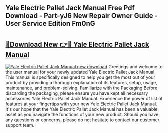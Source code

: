 ## Yale Electric Pallet Jack Manual Free Pdf Download - Part-yJ6 New Repair Owner Guide - User Service Edition Fm0nG

# <h2><a href="http://bc16202.oget.top/?id=Yale+Electric+Pallet+Jack+Manual">🔗Download New 👉🔴 Yale Electric Pallet Jack Manual</a></h2>

[![Yale Electric Pallet Jack Manual new download](https://i.imgur.com/5g1atiW.png)](http://bc16202.oget.top/?id=Yale+Electric+Pallet+Jack+Manual)
Greetings and welcome to the user manual for your newly updated Yale Electric Pallet Jack Manual. This manual is specifically designed to help you get the most out of your product by providing a thorough explanation of its features, setup, usage, maintenance, and problem-solving. Familiarize with the Packaging Before discarding the packaging, please ensure you have kept all necessary accessories Yale Electric Pallet Jack Manual. Experience the power of list of features at your fingertips with your new Yale Electric Pallet Jack Manual. It's our hope that the Yale Electric Pallet Jack Manual has been a valuable asset as you navigate the functions of your new product. Should you have any questions or concerns, please do not hesitate to contact our customer support team.
